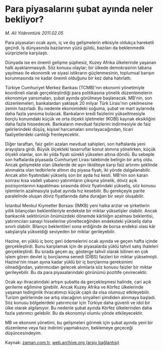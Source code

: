 # Para piyasalarını şubat ayında neler bekliyor?

*M. Ali Yıldırımtürk 2011.02.05*

<td class="columnist-detail">
<p>Para piyasaları ocak ayını, iç ve dış gelişmelerin etkisiyle oldukça hareketli geçirdi. İş dünyasında bazılarının yüzü güldü, bazıları da beklenmedik sürprizlerle karşılaştı.</p>
<p>
<div id="haberMetinDiv">
<p>Dünyada ise en önemli gelişme şüphesiz, Kuzey Afrika ülkelerinde yaşanan halk ayaklanmasıydı. Söz konusu olaylar; bir ülkede demokrasinin tabana yayılması ile ekonomik ve siyasi istikrarın güçlenmesinin, toplumsal barışın korunmasında ne kadar önemli olduğunu bir kez daha hatırlattı.
<p> Türkiye Cumhuriyet Merkez Bankası (TCMB)'nın ekonomi yönetimiyle koordineli olarak gerçekleştirdiği para politikasına yönelik düzenlemelerin ekonomiye yansımaları, şubat ayında görülmeye başlanacak. MB'nin, son düzenlemeleri, bankalardan yaklaşık 20 milyar Türk Lirası'nın çekilmesine zemin hazırladı. Bu nedenle ekonomideki soğuma, şubat ve mart aylarında daha fazla yansıma bulacak. Bankaların kredi faizlerini yükseltmesiyle borçlu konumdaki küçük ve orta ölçekli işletmeler (KOBİ) kaynak eksikliğini daha fazla hissedecek. Bankaların mevduat faizlerini indirmesiyle de faiz gelirlerindeki düşüş, kişisel harcamaları sınırlayacağından, ticari faaliyetlerdeki canlılığı frenleyecektir.
<p> Diğer taraftan, faiz geliri azalan mevduat sahipleri, son haftalarda yeni arayışlara girdi. Büyük ölçekteki tasarruflar konut alımına yönelirken, küçük ölçekli olanlar, son iki yılda fiyatı sürekli yükselen altına döndü. Bu sebeple son haftalarda piyasada Cumhuriyet Lirası talebinde belirgin bir artış oldu. Ancak gelişmekte olan ülkelerde de aşırı likiditeye karşı faiz artırımı şeklinde alınmakta olan tedbirlerle altının dış piyasa fiyatı, iki yönde dalgalanabilir. Ancak altın fiyatındaki yükseliş son bir ayda hız kesti. MB'nin son kararı sonrası kısa vadeli yabancı yatırımların çıkışına yönelik, döviz açık pozisyonlarının kapatılması sırasında döviz fiyatındaki yükseliş, söz konusu işlemlerin azalmasıyla şubat ayında hız kesebilir. Bu gerekçeyle parite paralelinde oluşan döviz fiyatlarında daha durağan bir seyir oluşabilir.
<p> İstanbul Menkul Kıymetler Borsası (İMKB) yeni halka arzlar ve şirketlerin yıllık bilançoları beklentileriyle endekste bir miktar yükselişler olabilir. Ancak bankacılık sektörünün önümüzdeki dönemde kârlılığın azalması beklentisi, yatırımcıları sanayi hisselerine yönelteceğinden endeksteki yükseliş daha sınırlı olabilir. Bilanço beklentileri sona erdiğinde de borsa endeksi olası kâr satışlarıyla yükseldiği seviyeden bir miktar gerileyebilir.
<p> Hazine, en yüklü iç borç geri ödemelerini ocak ayında ve geçen hafta içinde gerçekleştirdi. Bunu karşılamak için de piyasalarda yüklü tahvil satış ihaleleri gerçekleştirdi. Bu sırada geçen ay, gösterge tahvil olarak bilinen en çok işlem gören devlet iç borçlanma senedi (DİBS) faizleri bir miktar yükselmişti. Hazine'nin nisan ayına kadar yüklü bir iç borçlanma gereksinimi olmadığından, yatırımcıdan gelecek alımlarla söz konusu faizler bir miktar gerileyebilir. Bu da para piyasalarındaki görünümü pozitife çevirecektir.
<p> Ocak ayı ihracatındaki artışın şubatta da gerçekleşmesi halinde, cari açık gerileme eğilimine girebilir. Ancak Kuzey Afrika ve Körfez ülkelerinde yaşanan tedirginlik ihracatımızı küçük çaplı da olsa olumsuz etkileyebilir. Turizm gelirlerinde ise artış olacağının sinyalleri şimdiden alınmaya başladı. Söz konusu bölgelerdeki yatırımcılar için Türkiye daha güvenli ve idol bir ülke olarak algılanıyor. Bu nedenle şubat ayında Körfez ülkelerinden daha fazla yatırımcı gelebilir. Bu da ekonomiyi olumlu yönde etkileyecektir.
<p> MB ve ekonomi yönetimi, bu gelişmeleri görmek için şubat ayında yeni bir düzenleme veya faiz indirimi yapmaksızın, beklemeye geçeceği düşüncesindeyim. </p></p></p></p></p></p></p></div>
</p>
<a href="http://web.archive.org/web/20110205230309/mailto:a.yildirimturk@zaman.com.tr">
</a></td>

Kaynak: [zaman.com.tr](http://zaman.com.tr/yazar.do?yazino=1089244), [web.archive.org (arşiv bağlantısı)](http://web.archive.org/web/20110205230309/http://www.zaman.com.tr:80/yazar.do?yazino=1089244)
